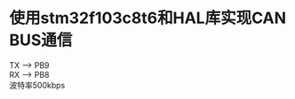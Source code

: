 <h1>使用stm32f103c8t6和HAL库实现CAN BUS通信</h1>
    TX --> PB9   <br>
    RX --> PB8   <br>
    波特率500kbps
